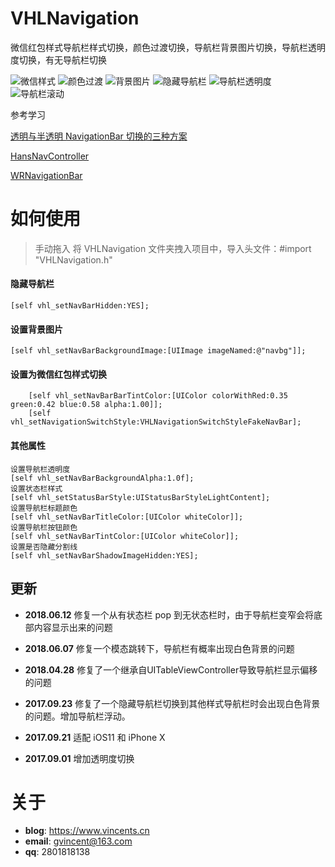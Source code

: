# VHLNavigation


微信红包样式导航栏样式切换，颜色过渡切换，导航栏背景图片切换，导航栏透明度切换，有无导航栏切换

![微信样式](https://github.com/huanglins/VHLNavigation/raw/master/screenshots/微信样式.gif)
![颜色过渡](https://github.com/huanglins/VHLNavigation/raw/master/screenshots/颜色过渡.gif)
![背景图片](https://github.com/huanglins/VHLNavigation/raw/master/screenshots/背景图片.gif)
![隐藏导航栏](https://github.com/huanglins/VHLNavigation/raw/master/screenshots/隐藏导航栏.gif)
![导航栏透明度](https://github.com/huanglins/VHLNavigation/raw/master/screenshots/透明度.gif)
![导航栏滚动](https://github.com/huanglins/VHLNavigation/raw/master/screenshots/导航栏滚动.gif)

参考学习 

[透明与半透明 NavigationBar 切换的三种方案](http://www.jianshu.com/p/e3ca1b7b6cec)

[HansNavController](https://github.com/CrazyGitter/HansNavController)

[WRNavigationBar](https://github.com/wangrui460/WRNavigationBar)

# 如何使用

> 手动拖入 将 VHLNavigation 文件夹拽入项目中，导入头文件：#import "VHLNavigation.h"

#### 隐藏导航栏

```
[self vhl_setNavBarHidden:YES];
```

#### 设置背景图片

```
[self vhl_setNavBarBackgroundImage:[UIImage imageNamed:@"navbg"]];
```

#### 设置为微信红包样式切换

```
    [self vhl_setNavBarBarTintColor:[UIColor colorWithRed:0.35 green:0.42 blue:0.58 alpha:1.00]];
    [self vhl_setNavigationSwitchStyle:VHLNavigationSwitchStyleFakeNavBar];
```

#### 其他属性

```
设置导航栏透明度
[self vhl_setNavBarBackgroundAlpha:1.0f];
设置状态栏样式
[self vhl_setStatusBarStyle:UIStatusBarStyleLightContent];
设置导航栏标题颜色
[self vhl_setNavBarTitleColor:[UIColor whiteColor]];
设置导航栏按钮颜色
[self vhl_setNavBarTintColor:[UIColor whiteColor]];
设置是否隐藏分割线
[self vhl_setNavBarShadowImageHidden:YES];
```

## 更新

- **2018.06.12**
修复一个从有状态栏 pop 到无状态栏时，由于导航栏变窄会将底部内容显示出来的问题

- **2018.06.07**
修复一个模态跳转下，导航栏有概率出现白色背景的问题

- **2018.04.28**
修复了一个继承自UITableViewController导致导航栏显示偏移的问题

- **2017.09.23**
修复了一个隐藏导航栏切换到其他样式导航栏时会出现白色背景的问题。增加导航栏浮动。

- **2017.09.21**
适配 iOS11 和 iPhone X

- **2017.09.01**
增加透明度切换

# 关于
- **blog**: https://www.vincents.cn
- **email**: gvincent@163.com
- **qq**: 2801818138


